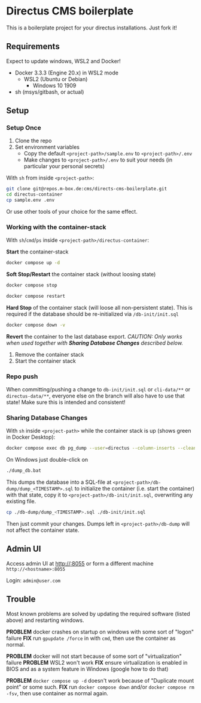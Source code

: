 # Directus CMS boilerplate

This is a boilerplate project for your directus installations. Just fork it!

## Requirements

Expect to update windows, WSL2 and Docker!

- Docker 3.3.3 (Engine 20.x) in WSL2 mode
  - WSL2 (Ubuntu or Debian)
    - Windows 10 1909
- sh (msys/gitbash, or actual)

## Setup

### Setup Once

1. Clone the repo
2. Set environment variables
   - Copy the default `<project-path>/sample.env` to `<project-path>/.env`
   - Make changes to `<project-path>/.env` to suit your needs (in particular your personal secrets)

With `sh` from inside `<project-path>`:

```bash
git clone git@repos.m-box.de:cms/directs-cms-boilerplate.git
cd directus-container
cp sample.env .env
```

Or use other tools of your choice for the same effect.

### Working with the container-stack

With `sh`/`cmd`/`ps` inside `<project-path>/directus-container`:

**Start** the container-stack

```bash
docker compose up -d
```

**Soft Stop/Restart** the container stack (without loosing state)

```bash
docker compose stop
```

```bash
docker compose restart
```

**Hard Stop** of the container stack (will loose all non-persistent state). This is required if the database should be re-initialized via `/db-init/init.sql`

```bash
docker compose down -v
```

**Revert** the container to the last database export. _CAUTION: Only works when used together with __Sharing Database Changes__ described below._

1. Remove the container stack
2. Start the container stack

### Repo push

When committing/pushing a change to `db-init/init.sql` or `cli-data/**` or `directus-data/**`, everyone else on the branch will also have to use that state! Make sure this is intended and consistent!

### Sharing Database Changes

With `sh` inside `<project-path>` while the container stack is up (shows green in Docker Desktop):

```sh
docker compose exec db pg_dump --user=directus --column-inserts --clean --if-exists --format=plain --dbname=directus > db-dump/dump_$(date +%d-%m-%y_%H%M%S).sql
```

On Windows just double-click on

```txt
./dump_db.bat
```

This dumps the database into a SQL-file at `<project-path>/db-dump/dump_<TIMESTAMP>.sql` to initialize the container (i.e. start the container) with that state, copy it to `<project-path>/db-init/init.sql`, overwriting any existing file.

```sh
cp ./db-dump/dump_<TIMESTAMP>.sql ./db-init/init.sql
```

Then just commit your changes. Dumps left in `<project-path>/db-dump` will not affect the container state.

## Admin UI

Access admin UI at [http://<hostname>:8055](http://localhost:8055) or form a different machine `http://<hostname>:8055`

Login: `admin@user.com`

## Trouble

Most known problems are solved by updating the required software (listed above) and restarting windows.

__PROBLEM__ docker crashes on startup on windows with some sort of "logon" failure
__FIX__ run `gpupdate /force` in with `cmd`, then use the container as normal.

__PROBLEM__ docker will not start because of some sort of "virtualization" failure
__PROBLEM__ WSL2 won't work
__FIX__ ensure virtualization is enabled in BIOS and as a system feature in Windows (google how to do that)

__PROBLEM__ `docker compose up -d` doesn't work because of "Duplicate mount point" or some such.
__FIX__ run `docker compose down` and/or `docker compose rm -fsv`, then use container as normal again.
